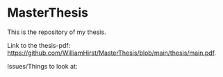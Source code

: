 # MasterThesis
This is the repository of my thesis.

Link to the thesis-pdf: https://github.com/WilliamHirst/MasterThesis/blob/main/thesis/main.pdf.

Issues/Things to look at:


